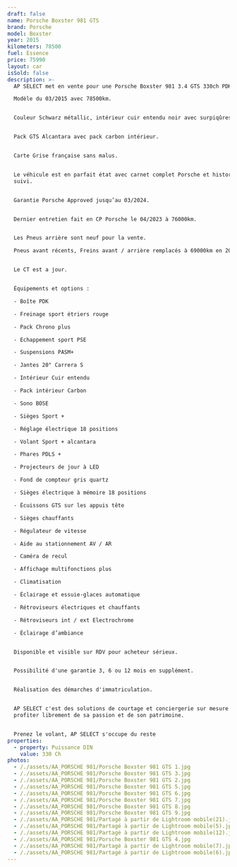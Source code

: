 ```yaml
---
draft: false
name: Porsche Boxster 981 GTS
brand: Porsche
model: Boxster
year: 2015
kilometers: 78500
fuel: Essence
price: 75990
layout: car
isSold: false
description: >-
  AP SELECT met en vente pour une Porsche Boxster 981 3.4 GTS 330ch PDK.

  Modèle du 03/2015 avec 78500km.


  Couleur Schwarz métallic, intérieur cuir entendu noir avec surpiqûres blanche.


  Pack GTS Alcantara avec pack carbon intérieur.


  Carte Grise française sans malus.


  Le véhicule est en parfait état avec carnet complet Porsche et historique
  suivi.


  Garantie Porsche Approved jusqu’au 03/2024.


  Dernier entretien fait en CP Porsche le 04/2023 à 76000km.


  Les Pneus arrière sont neuf pour la vente.

  Pneus avant récents, Freins avant / arrière remplacés à 69000km en 2022.


  Le CT est a jour.


  Équipements et options :

  - Boîte PDK

  - Freinage sport étriers rouge

  - Pack Chrono plus

  - Echappement sport PSE

  - Suspensions PASM+

  - Jantes 20" Carrera S

  - Intérieur Cuir entendu

  - Pack intérieur Carbon

  - Sono BOSE

  - Sièges Sport +

  - Réglage électrique 18 positions

  - Volant Sport + alcantara

  - Phares PDLS +

  - Projecteurs de jour à LED

  - Fond de compteur gris quartz

  - Sièges électrique à mémoire 18 positions

  - Écuissons GTS sur les appuis tête

  - Sièges chauffants

  - Régulateur de vitesse

  - Aide au stationnement AV / AR

  - Caméra de recul

  - Affichage multifonctions plus

  - Climatisation

  - Éclairage et essuie-glaces automatique

  - Rétroviseurs électriques et chauffants

  - Rétroviseurs int / ext Electrochrome

  - Éclairage d’ambiance


  Disponible et visible sur RDV pour acheteur sérieux.


  Possibilité d'une garantie 3, 6 ou 12 mois en supplément.


  Réalisation des démarches d'immatriculation.


  AP SELECT c'est des solutions de courtage et conciergerie sur mesure pour
  profiter librement de sa passion et de son patrimoine.


  Prenez le volant, AP SELECT s'occupe du reste
properties:
  - property: Puissance DIN
    value: 330 Ch
photos:
  - /./assets/AA_PORSCHE 981/Porsche Boxster 981 GTS 1.jpg
  - /./assets/AA_PORSCHE 981/Porsche Boxster 981 GTS 3.jpg
  - /./assets/AA_PORSCHE 981/Porsche Boxster 981 GTS 2.jpg
  - /./assets/AA_PORSCHE 981/Porsche Boxster 981 GTS 5.jpg
  - /./assets/AA_PORSCHE 981/Porsche Boxster 981 GTS 6.jpg
  - /./assets/AA_PORSCHE 981/Porsche Boxster 981 GTS 7.jpg
  - /./assets/AA_PORSCHE 981/Porsche Boxster 981 GTS 8.jpg
  - /./assets/AA_PORSCHE 981/Porsche Boxster 981 GTS 9.jpg
  - /./assets/AA_PORSCHE 981/Partagé à partir de Lightroom mobile(21).jpg
  - /./assets/AA_PORSCHE 981/Partagé à partir de Lightroom mobile(5).jpg
  - /./assets/AA_PORSCHE 981/Partagé à partir de Lightroom mobile(12).jpg
  - /./assets/AA_PORSCHE 981/Porsche Boxster 981 GTS 4.jpg
  - /./assets/AA_PORSCHE 981/Partagé à partir de Lightroom mobile(7).jpg
  - /./assets/AA_PORSCHE 981/Partagé à partir de Lightroom mobile(6).jpg
---
```







